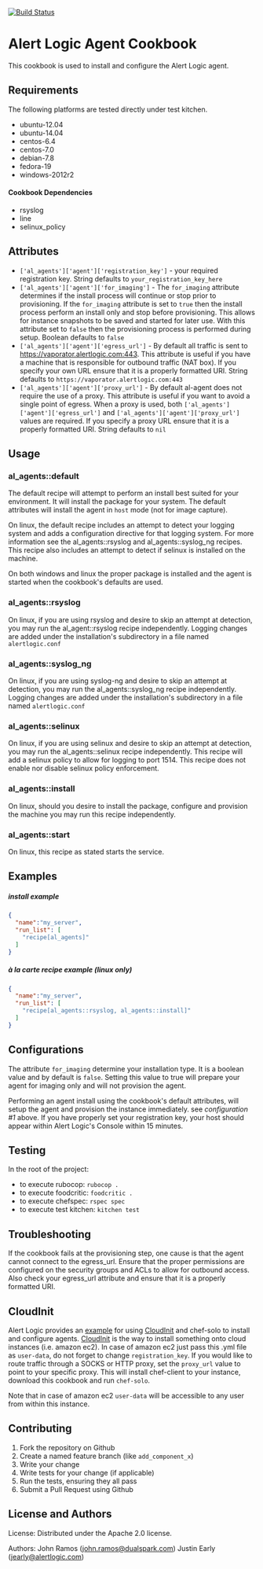 [![Build Status](https://api.travis-ci.org/alertlogic/al_agents.svg?branch=master)](https://travis-ci.org/alertlogic/al_agents)


Alert Logic Agent Cookbook
=================
This cookbook is used to install and configure the Alert Logic agent.

Requirements
------------
The following platforms are tested directly under test kitchen.

- ubuntu-12.04
- ubuntu-14.04
- centos-6.4
- centos-7.0
- debian-7.8
- fedora-19
- windows-2012r2

#### Cookbook Dependencies
- rsyslog
- line
- selinux_policy

Attributes
----------

* `['al_agents']['agent']['registration_key']` - your required registration key. String defaults to `your_registration_key_here`
* `['al_agents']['agent']['for_imaging']` - The `for_imaging` attribute determines if the install process will continue or stop prior to provisioning.  If the `for_imaging` attribute is set to `true` then the install process perform an install only and stop before provisioning.  This allows for instance snapshots to be saved and started for later use.  With this attribute set to `false` then the provisioning process is performed during setup.  Boolean defaults to `false`
* `['al_agents']['agent']['egress_url']` - By default all traffic is sent to https://vaporator.alertlogic.com:443.  This attribute is useful if you have a machine that is responsible for outbound traffic (NAT box).  If you specify your own URL ensure that it is a properly formatted URI.  String defaults to `https://vaporator.alertlogic.com:443`
* `['al_agents']['agent']['proxy_url']` - By default al-agent does not require the use of a proxy.  This attribute is useful if you want to avoid a single point of egress.  When a proxy is used, both `['al_agents']['agent']['egress_url']` and `['al_agents']['agent']['proxy_url']` values are required.  If you specify a proxy URL ensure that it is a properly formatted URI.  String defaults to `nil`

Usage
-----
### al_agents::default
The default recipe will attempt to perform an install best suited for your environment.  It will install the package for your system. The default attributes will install the agent in `host` mode (not for image capture).

On linux, the default recipe includes an attempt to detect your logging system and adds a configuration directive for that logging system.  For more information see the al_agents::rsyslog and al_agents::syslog_ng recipes.  This recipe also includes an attempt to detect if selinux is installed on the machine.

On both windows and linux the proper package is installed and the agent is started when the cookbook's defaults are used.

### al_agents::rsyslog
On linux, if you are using rsyslog and desire to skip an attempt at detection, you may run the al_agent::rsyslog recipe independently.  Logging changes are added under the installation's subdirectory in a file named `alertlogic.conf`

### al_agents::syslog_ng
On linux, if you are using syslog-ng and desire to skip an attempt at detection, you may run the al_agents::syslog_ng recipe independently.  Logging changes are added under the installation's subdirectory in a file named `alertlogic.conf`

### al_agents::selinux
On linux, if you are using selinux and desire to skip an attempt at detection, you may run the al_agents::selinux recipe independently. This recipe will add a selinux policy to allow for logging to port 1514.  This recipe does not enable nor disable selinux policy enforcement.

### al_agents::install
On linux, should you desire to install the package, configure and provision the machine you may run this recipe independently.

### al_agents::start
On linux, this recipe as stated starts the service.


Examples
--------

##### install example
```json
{
  "name":"my_server",
  "run_list": [
    "recipe[al_agents]"
  ]
}
```

##### à la carte recipe example (linux only)
```json
{
  "name":"my_server",
  "run_list": [
    "recipe[al_agents::rsyslog, al_agents::install]"
  ]
}
```


Configurations
--------------
The attribute `for_imaging` determine your installation type.  It is a boolean value and by default is `false`.  Setting this value to true will prepare your agent for imaging only and will not provision the agent.


Performing an agent install using the cookbook's default attributes, will setup the agent and provision the instance immediately. see *configuration #1* above.  If you have properly set your registration key, your host should appear within Alert Logic's Console within 15 minutes.

Testing
-------

In the root of the project:
* to execute rubocop: `rubocop .`
* to execute foodcritic: `foodcritic .`
* to execute chefspec: `rspec spec`
* to execute test kitchen: `kitchen test`


Troubleshooting
---------------

If the cookbook fails at the provisioning step, one cause is that the agent cannot connect to the egress_url.  Ensure that the proper permissions are configured on the security groups and ACLs to allow for outbound access.  Also check your egress_url attribute and ensure that it is a properly formatted URI.


## CloudInit
Alert Logic provides an [example](https://github.com/alertlogic/al-agents-cloud-init) 
for using [CloudInit](http://cloudinit.readthedocs.org/) and chef-solo to install and configure agents. 
[CloudInit](http://cloudinit.readthedocs.org/) is the way to install something
onto cloud instances (i.e. amazon ec2).
In case of amazon ec2 just pass this .yml file as `user-data`, do not forget
to change `registration_key`. If you would like to route traffic through a SOCKS 
or HTTP proxy, set the `proxy_url` value to point to your specific proxy.
This will install chef-client to your instance, download this cookbook and
run `chef-solo`.

Note that in case of amazon ec2 `user-data` will be accessible to any
user from within this instance.


Contributing
------------

1. Fork the repository on Github
2. Create a named feature branch (like `add_component_x`)
3. Write your change
4. Write tests for your change (if applicable)
5. Run the tests, ensuring they all pass
6. Submit a Pull Request using Github

License and Authors
-------------------
License:
Distributed under the Apache 2.0 license.

Authors: 
John Ramos (john.ramos@dualspark.com)
Justin Early (jearly@alertlogic.com)
